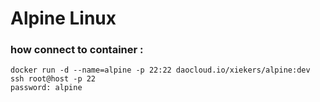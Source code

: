 # Alpine Linux

### how connect to container :
```
docker run -d --name=alpine -p 22:22 daocloud.io/xiekers/alpine:dev
ssh root@host -p 22 
password: alpine 
```
